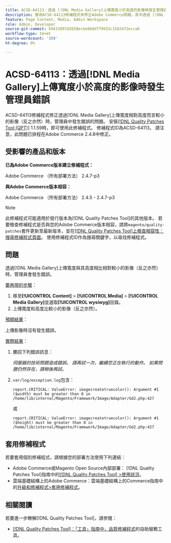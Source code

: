 ```yaml
---
title: ACSD-64113：透過 [!DNL Media Gallery]上傳寬度小於高度的影像時發生管理員錯誤
description: 套用ACSD-64113修補程式來修正Adobe Commerce問題，其中透過 [!DNL Media Gallery]上傳寬度與其高度相比相對較小的影像（反之亦然）時，管理員會發生錯誤。
feature: Page Content, Media, Admin Workspace
role: Admin, Developer
source-git-commit: b9433897d2658ecbe0b8d7f9932c15824f2ecca6
workflow-type: tm+mt
source-wordcount: '359'
ht-degree: 0%

---
```


# ACSD-64113：透過[!DNL Media Gallery]上傳寬度小於高度的影像時發生管理員錯誤

ACSD-64113修補程式修正透過[!DNL Media Gallery]上傳寬度相對高度而言較小的影像（反之亦然）時，管理員中發生錯誤的問題。 安裝[[!DNL Quality Patches Tool (QPT)]](/help/tools/quality-patches-tool/quality-patches-tool-to-self-serve-quality-patches.md) 1.1.59時，即可使用此修補程式。 修補程式ID為ACSD-64113。 請注意，此問題已排程在Adobe Commerce 2.4.8中修正。

## 受影響的產品和版本

**已為Adobe Commerce版本建立修補程式：**

Adobe Commerce （所有部署方法） 2.4.7-p3

**與Adobe Commerce版本相容：**

Adobe Commerce （所有部署方法） 2.4.5 - 2.4.7-p3

>[!NOTE]
>
>此修補程式可能適用於發行版本為[!DNL Quality Patches Tool]的其他版本。 若要檢查修補程式是否與您的Adobe Commerce版本相容，請將`magento/quality-patches`套件更新至最新版本，並在[[!DNL Quality Patches Tool]上檢查相容性：搜尋修補程式頁面](https://experienceleague.adobe.com/tools/commerce-quality-patches/index.html?lang=zh-Hant)。 使用修補程式ID作為搜尋關鍵字，以尋找修補程式。

## 問題

透過[!DNL Media Gallery]上傳寬度與其高度相比相對較小的影像（反之亦然）時，管理員會發生錯誤。

<u>要再現的步驟</u>：

1. 移至&#x200B;**[!UICONTROL Content]** > **[!UICONTROL Media]** > **[!UICONTROL Media Gallery]**&#x200B;並選取&#x200B;**[!UICONTROL wysiwyg]**&#x200B;目錄。
1. 上傳寬度和高度比較小的影像（反之亦然）。

<u>預期結果</u>：

上傳影像時沒有發生錯誤。

<u>實際結果</u>：

1. 擲回下列錯誤訊息：

   *伺服器的技術問題造成錯誤。 請再試一次，繼續您正在執行的動作。 如果問題仍然存在，請稍後再試。*
1. `var/log/exception.log`包含：

   ```
   report.CRITICAL: ValueError: imagecreatetruecolor(): Argument #1 ($width) must be greater than 0 in /home/lib/internal/Magento/Framework/Image/Adapter/Gd2.php:427
   ```

   或

   ```
   report.CRITICAL: ValueError: imagecreatetruecolor(): Argument #1 ($height) must be greater than 0 in /home/lib/internal/Magento/Framework/Image/Adapter/Gd2.php:427
   ```

## 套用修補程式

若要套用個別修補程式，請根據您的部署方法使用下列連結：

* Adobe Commerce或Magento Open Source內部部署： [!DNL Quality Patches Tool]指南中的[[!DNL Quality Patches Tool] >使用狀況](/help/tools/quality-patches-tool/usage.md)。
* 雲端基礎結構上的Adobe Commerce：雲端基礎結構上的Commerce指南中的[升級和修補程式>套用修補程式](https://experienceleague.adobe.com/docs/commerce-cloud-service/user-guide/develop/upgrade/apply-patches.html?lang=zh-Hant)。


## 相關閱讀

若要進一步瞭解[!DNL Quality Patches Tool]，請參閱：

* [[!DNL Quality Patches Tool]：「工具」指南中，品質修補程式](/help/tools/quality-patches-tool/quality-patches-tool-to-self-serve-quality-patches.md)的自助服務工具。
